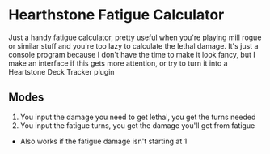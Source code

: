 # Hearthstone Fatigue Calculator
Just a handy fatigue calculator, pretty useful when you're playing mill rogue or similar stuff and you're too lazy to calculate the lethal damage. 
It's just a console program because I don't have the time to make it look fancy, but I make an interface if this gets more attention, or try to turn it into a Heartstone Deck Tracker plugin

## Modes
1. You input the damage you need to get lethal, you get the turns needed
2. You input the fatigue turns, you get the damage you'll get from fatigue
* Also works if the fatigue damage isn't starting at 1
